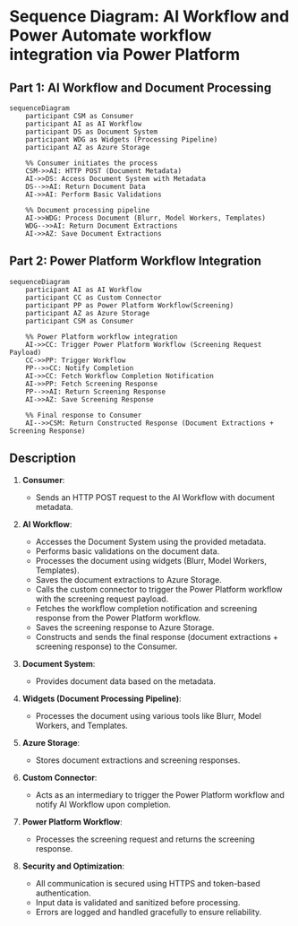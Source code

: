 # Sequence Diagram: AI Workflow and Power Automate workflow integration via Power Platform

## Part 1: AI Workflow and Document Processing

```mermaid
sequenceDiagram
    participant CSM as Consumer
    participant AI as AI Workflow
    participant DS as Document System
    participant WDG as Widgets (Processing Pipeline)
    participant AZ as Azure Storage

    %% Consumer initiates the process
    CSM->>AI: HTTP POST (Document Metadata)
    AI->>DS: Access Document System with Metadata
    DS-->>AI: Return Document Data
    AI->>AI: Perform Basic Validations

    %% Document processing pipeline
    AI->>WDG: Process Document (Blurr, Model Workers, Templates)
    WDG-->>AI: Return Document Extractions
    AI->>AZ: Save Document Extractions
```

## Part 2: Power Platform Workflow Integration

```mermaid
sequenceDiagram
    participant AI as AI Workflow
    participant CC as Custom Connector
    participant PP as Power Platform Workflow(Screening)
    participant AZ as Azure Storage
    participant CSM as Consumer

    %% Power Platform workflow integration
    AI->>CC: Trigger Power Platform Workflow (Screening Request Payload)
    CC->>PP: Trigger Workflow
    PP-->>CC: Notify Completion
    AI->>CC: Fetch Workflow Completion Notification
    AI->>PP: Fetch Screening Response
    PP-->>AI: Return Screening Response
    AI->>AZ: Save Screening Response

    %% Final response to Consumer
    AI-->>CSM: Return Constructed Response (Document Extractions + Screening Response)
```

## Description
1. **Consumer**:
   - Sends an HTTP POST request to the AI Workflow with document metadata.

2. **AI Workflow**:
   - Accesses the Document System using the provided metadata.
   - Performs basic validations on the document data.
   - Processes the document using widgets (Blurr, Model Workers, Templates).
   - Saves the document extractions to Azure Storage.
   - Calls the custom connector to trigger the Power Platform workflow with the screening request payload.
   - Fetches the workflow completion notification and screening response from the Power Platform workflow.
   - Saves the screening response to Azure Storage.
   - Constructs and sends the final response (document extractions + screening response) to the Consumer.

3. **Document System**:
   - Provides document data based on the metadata.

4. **Widgets (Document Processing Pipeline)**:
   - Processes the document using various tools like Blurr, Model Workers, and Templates.

5. **Azure Storage**:
   - Stores document extractions and screening responses.

6. **Custom Connector**:
   - Acts as an intermediary to trigger the Power Platform workflow and notify AI Workflow upon completion.

7. **Power Platform Workflow**:
   - Processes the screening request and returns the screening response.

8. **Security and Optimization**:
   - All communication is secured using HTTPS and token-based authentication.
   - Input data is validated and sanitized before processing.
   - Errors are logged and handled gracefully to ensure reliability.

